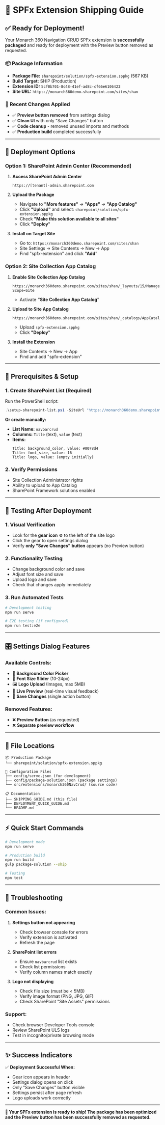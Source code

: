 # 🚢 SPFx Extension Shipping Guide

## ✅ **Ready for Deployment!**

Your Monarch 360 Navigation CRUD SPFx extension is **successfully packaged** and ready for deployment with the Preview button removed as requested.

### 📦 **Package Information**
- **Package File:** `sharepoint/solution/spfx-extension.sppkg` (567 KB)
- **Build Target:** SHIP (Production)
- **Extension ID:** `5cf0b701-8c48-41ef-ad8c-cf66e6106423`
- **Site URL:** `https://monarch360demo.sharepoint.com/sites/shan`

### 🎯 **Recent Changes Applied**
- ✅ **Preview button removed** from settings dialog
- ✅ **Clean UI** with only "Save Changes" button
- ✅ **Code cleanup** - removed unused imports and methods
- ✅ **Production build** completed successfully

---

## 🚀 **Deployment Options**

### **Option 1: SharePoint Admin Center (Recommended)**

1. **Access SharePoint Admin Center**
   ```
   https://[tenant]-admin.sharepoint.com
   ```

2. **Upload the Package**
   - Navigate to **"More features"** → **"Apps"** → **"App Catalog"**
   - Click **"Upload"** and select: `sharepoint/solution/spfx-extension.sppkg`
   - Check **"Make this solution available to all sites"**
   - Click **"Deploy"**

3. **Install on Target Site**
   - Go to: `https://monarch360demo.sharepoint.com/sites/shan`
   - Site Settings → Site Contents → New → App
   - Find "spfx-extension" and click **"Add"**

### **Option 2: Site Collection App Catalog**

1. **Enable Site Collection App Catalog**
   ```
   https://monarch360demo.sharepoint.com/sites/shan/_layouts/15/ManageFeatures.aspx?Scope=Site
   ```
   - Activate **"Site Collection App Catalog"**

2. **Upload to Site App Catalog**
   ```
   https://monarch360demo.sharepoint.com/sites/shan/_catalogs/AppCatalog
   ```
   - Upload `spfx-extension.sppkg`
   - Click **"Deploy"**

3. **Install the Extension**
   - Site Contents → New → App
   - Find and add "spfx-extension"

---

## 🔧 **Prerequisites & Setup**

### **1. Create SharePoint List (Required)**

Run the PowerShell script:
```powershell
.\setup-sharepoint-list.ps1 -SiteUrl "https://monarch360demo.sharepoint.com/sites/shan"
```

**Or create manually:**
- **List Name:** `navbarcrud`
- **Columns:** `Title` (text), `value` (text)
- **Items:**
  ```
  Title: background_color, value: #0078d4
  Title: font_size, value: 16
  Title: logo, value: (empty initially)
  ```

### **2. Verify Permissions**
- Site Collection Administrator rights
- Ability to upload to App Catalog
- SharePoint Framework solutions enabled

---

## 🧪 **Testing After Deployment**

### **1. Visual Verification**
- Look for the **gear icon** ⚙️ to the left of the site logo
- Click the gear to open settings dialog
- Verify **only "Save Changes" button** appears (no Preview button)

### **2. Functionality Testing**
- Change background color and save
- Adjust font size and save
- Upload logo and save
- Check that changes apply immediately

### **3. Run Automated Tests**
```bash
# Development testing
npm run serve

# E2E testing (if configured)
npm run test:e2e
```

---

## 🎛️ **Settings Dialog Features**

### **Available Controls:**
- 🎨 **Background Color Picker**
- 📏 **Font Size Slider** (10-24px)
- 🖼️ **Logo Upload** (Images, max 5MB)
- 👀 **Live Preview** (real-time visual feedback)
- 💾 **Save Changes** (single action button)

### **Removed Features:**
- ❌ **Preview Button** (as requested)
- ❌ **Separate preview workflow**

---

## 📁 **File Locations**

```
📦 Production Package
└── sharepoint/solution/spfx-extension.sppkg

🔧 Configuration Files
├── config/serve.json (for development)
├── config/package-solution.json (package settings)
└── src/extensions/monarch360NavCrud/ (source code)

📋 Documentation
├── SHIPPING_GUIDE.md (this file)
├── DEPLOYMENT_QUICK_GUIDE.md
└── README.md
```

---

## ⚡ **Quick Start Commands**

```bash
# Development mode
npm run serve

# Production build
npm run build
gulp package-solution --ship

# Testing
npm test
```

---

## 🛟 **Troubleshooting**

### **Common Issues:**

1. **Settings button not appearing**
   - Check browser console for errors
   - Verify extension is activated
   - Refresh the page

2. **SharePoint list errors**
   - Ensure `navbarcrud` list exists
   - Check list permissions
   - Verify column names match exactly

3. **Logo not displaying**
   - Check file size (must be < 5MB)
   - Verify image format (PNG, JPG, GIF)
   - Check SharePoint "Site Assets" permissions

### **Support:**
- Check browser Developer Tools console
- Review SharePoint ULS logs
- Test in incognito/private browsing mode

---

## ✨ **Success Indicators**

✅ **Deployment Successful When:**
- Gear icon appears in header
- Settings dialog opens on click
- Only "Save Changes" button visible
- Settings persist after page refresh
- Logo uploads work correctly

---

**🎉 Your SPFx extension is ready to ship! The package has been optimized and the Preview button has been successfully removed as requested.**
